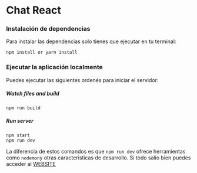# Chat React

### Instalación de dependencias

Para instalar las dependencias solo tienes que ejecutar en tu terminal:

    npm install or yarn install

### Ejecutar la aplicación localmente

Puedes ejecutar las siguientes ordenés para iniciar el servidor:

##### Watch files and build
    npm run build

##### Run server

    npm start
    npm run dev

La diferencia de estos comandos es que `npm run dev` ofrece herramientas como `nodemon`y otras caracteristicas de desarrollo. Si todo salio bien puedes acceder al [WEBSITE](http://localhost:3000)
